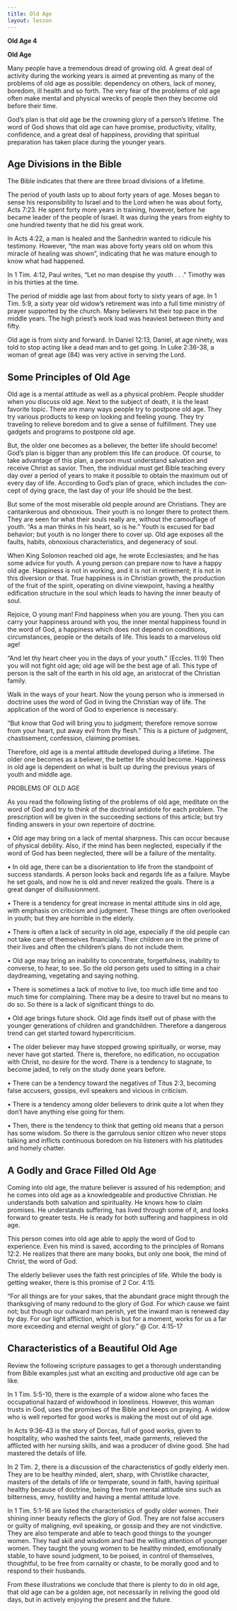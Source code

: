 ```yaml
---
title: Old Age
layout: lesson
---
```



**Old Age 4**

**Old Age**

Many people have a tremendous dread of growing old. A great deal of
activity during the working years is aimed at preventing as many of the
problems of old age as possible: dependency on others, lack of money,
boredom, ill health and so forth. The very fear of the problems of old
age often make mental and physical wrecks of people then they become old
before their time.

God’s plan is that old age be the crowning glory of a person’s lifetime.
The word of God shows that old age can have promise, produc­tivity,
vitality, confidence, and a great deal of happiness, providing that
spiritual preparation has taken place during the younger years.

Age Divisions in the Bible
--------------------------

The Bible indicates that there are three broad divisions of a lifetime.

The period of youth lasts up to about forty years of age. Moses began to
sense his re­sponsibility to Israel and to the Lord when he was about
forty, Acts 7:23. He spent forty more years in training, however, before
he became leader of the people of Israel. It was during the years from
eighty to one hundred twenty that he did his great work.

In Acts 4:22, a man is healed and the Sanhedrin wanted to ridicule his
testimony. However, “the man was above forty years old on whom this
miracle of healing was shown”, indicating that he was mature enough to
know what had happened.

In 1 Tim. 4:12, Paul writes, “Let no man despise thy youth . . .”
Timothy was in his thirties at the time.

The period of middle age last from about forty to sixty years of age. In
1 Tim. 5:9, a sixty year old widow’s retirement was into a full time
ministry of prayer supported by the church. Many believers hit their top
pace in the middle years. The high priest’s work load was heaviest
between thirty and fifty.

Old age is from sixty and forward. In Daniel 12:13, Daniel, at age
ninety, was told to stop acting like a dead man and to get going. In
Luke 2:36-38, a woman of great age (84) was very active in serving the
Lord.

Some Principles of Old Age
--------------------------

Old age is a mental attitude as well as a physical problem. People
shudder when you discuss old age. Next to the subject of death, it is
the least favorite topic. There are many ways people try to postpone old
age. They try various products to keep on looking and feeling young.
They try traveling to relieve boredom and to give a sense of
fulfillment. They use gadgets and programs to postpone old age.

But, the older one becomes as a believer, the better life should become!
God’s plan is bigger than any problem this life can produce. Of course,
to take advantage of this plan, a person must understand salvation and
receive Christ as savior. Then, the individual must get Bible teaching
every day over a period of years to make it possible to obtain the
maximum out of every day of life. According to God’s plan of grace,
which includes the con­cept of dying grace, the last day of your life
should be the best.

But some of the most miserable old people around are Christians. They
are cantankerous and obnoxious. Their youth is no longer there to
protect them. They are seen for what their souls really are, without the
camouflage of youth. “As a man thinks in his heart, so is he.” Youth is
excused for bad behavior; but youth is no longer there to cover up. Old
age exposes all the faults, habits, obnoxious characteristics, and
degeneracy of soul.

When King Solomon reached old age, he wrote Ecclesiastes; and he has
some advice for youth. A young person can prepare now to have a happy
old age. Happiness is not in working, and it is not in retirement; it is
not in this diversion or that. True happiness is in Christian growth,
the production of the fruit of the spirit, operating on divine
viewpoint, having a healthy edification structure in the soul which
leads to having the inner beauty of soul.

Rejoice, O young man! Find happiness when you are young. Then you can
carry your happiness around with you, the inner mental happiness found
in the word of God, a happiness which does not depend on conditions,
circumstances, people or the details of life. This leads to a marvelous
old age!

“And let thy heart cheer you in the days of your youth.” (Eccles. 11:9)
Then you will not fight old age; old age will be the best age of all.
This type of person is the salt of the earth in his old age, an
aristocrat of the Christian family.

Walk in the ways of your heart. Now the young person who is immersed in
doctrine uses the word of God in living the Christian way of life. The
application of the word of God to experience is necessary.

“But know that God will bring you to judgment; therefore remove sorrow
from your heart, put away evil from thy flesh.” This is a picture of
judgment, chastisement, confession, claiming promises.

Therefore, old age is a mental attitude de­veloped during a lifetime.
The older one be­comes as a believer, the better life should be­come.
Happiness in old age is dependent on what is built up during the
previous years of youth and middle age.

PROBLEMS OF OLD AGE

As you read the following listing of the problems of old age, meditate
on the word of God and try to think of the doctrinal antidote for each
problem. The prescription will be given in the succeeding sections of
this article; but try finding answers in your own repertoire of
doctrine.

• Old age may bring on a lack of mental sharpness. This can occur
because of physical debility. Also, if the mind has been neglected,
especially if the word of God has been neglected, there will be a
failure of the mentality.

• In old age, there can be a disorientation to life from the standpoint
of success standards. A person looks back and regards life as a failure.
Maybe he set goals, and now he is old and never realized the goals.
There is a great danger of disillusionment.

• There is a tendency for great increase in mental attitude sins in old
age, with emphasis on criticism and judgment. These things are often
overlooked in youth; but they are horrible in the elderly.

• There is often a lack of security in old age, especially if the old
people can not take care of themselves financially. Their children are
in the prime of their lives and often the children’s plans do not
include them.

• Old age may bring an inability to concentrate, forgetfulness,
inability to converse, to hear, to see. So the old person gets used to
sitting in a chair daydreaming, vegetat­ing and saying nothing.

• There is sometimes a lack of motive to live, too much idle time and
too much time for complaining. There may be a de­sire to travel but no
means to do so. So there is a lack of significant things to do.

• Old age brings future shock. Old age finds itself out of phase with
the younger gen­erations of children and grandchildren. Therefore a
dangerous trend can get started toward hypercriticism.

• The older believer may have stopped growing spiritually, or worse, may
never have got started. There is, therefore, no edification, no
occupation with Christ, no desire for the word. There is a tendency to
stagnate, to become jaded, to rely on the study done years before.

• There can be a tendency toward the nega­tives of Titus 2:3, becoming
false accusers, gossips, evil speakers and vicious in criticism.

• There is a tendency among older believers to drink quite a lot when
they don’t have anything else going for them.

• Then, there is the tendency to think that getting old means that a
person has some wisdom. So there is the garrulous senior citizen who
never stops talking and inflicts continuous boredom on his listeners
with his platitudes and homely chatter.

A Godly and Grace Filled Old Age
--------------------------------

Coming into old age, the mature believer is assured of his redemption;
and he comes into old age as a knowledgeable and productive Christian.
He understands both salvation and spirituality. He knows how to claim
promises. He understands suffering, has lived through some of it, and
looks forward to greater tests. He is ready for both suffering and
happiness in old age.

This person comes into old age able to apply the word of God to
experience. Even his mind is saved, according to the principles of
Romans 12:2. He realizes that there are many books, but only one book,
the mind of Christ, the word of God.

The elderly believer uses the faith rest principles of life. While the
body is getting weaker, there is this promise of 2 Cor. 4:15.

“For all things are for your sakes, that the abundant grace might
through the thanksgiv­ing of many redound to the glory of God. For which
cause we faint not; but though our out­ward man perish, yet the inward
man is re­newed day by day. For our light affliction, which is but for a
moment, works for us a far more exceeding and eternal weight of glory.”
@ Cor. 4:15-17

Characteristics of a Beautiful Old Age
--------------------------------------

Review the following scripture passages to get a thorough understanding
from Bible examples just what an exciting and productive old age can be
like.

In 1 Tim. 5:5-10, there is the example of a widow alone who faces the
occupational haz­ard of widowhood in loneliness. However, this woman
trusts in God, uses the promises of the Bible and keeps on praying. A
widow who is well reported for good works is mak­ing the most out of old
age.

In Acts 9:36-43 is the story of Dorcas, full of good works, given to
hospitality, who washed the saints feet, made garments, re­lieved the
afflicted with her nursing skills, and was a producer of divine good.
She had mastered the details of life.

In 2 Tim. 2, there is a discussion of the characteristics of godly
elderly men. They are to be healthy minded, alert, sharp, with
Christlike character, masters of the details of life or temperate, sound
in faith, having spiritual healthy because of doctrine, being free from
mental attitude sins such as bitter­ness, envy, hostility and having a
mental attitude love.

In 1 Tim. 5:1-16 are listed the characteristics of godly older women.
Their shining inner beauty reflects the glory of God. They are not false
accusers or guilty of maligning, evil speaking, or gossip and they are
not vindictive. They are also temperate and able to teach good things to
the younger women. They had skill and wisdom and had the willing
attention of younger women. They taught the young women to be healthy
minded, emotionally stable, to have sound judgment, to be poised, in
control of themselves, thoughtful, to be free from carnality or chaste,
to be morally good and to respond to their husbands.

From these illustrations we conclude that there is plenty to do in old
age, that old age can be a golden age, not necessarily in reliving the
good old days, but in actively enjoying the present and the future.

